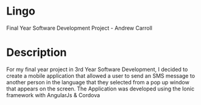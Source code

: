 # Lingo
Final Year Software Development Project - Andrew Carroll 
<h1> Description </h1>
 <p> For my final year project in 3rd Year Software Development, I decided to create a mobile application that allowed a user to send an SMS message to another person in the language that they selected from a pop up window that appears on the screen. The Application was developed using the Ionic framework  with AngularJs & Cordova </p>
